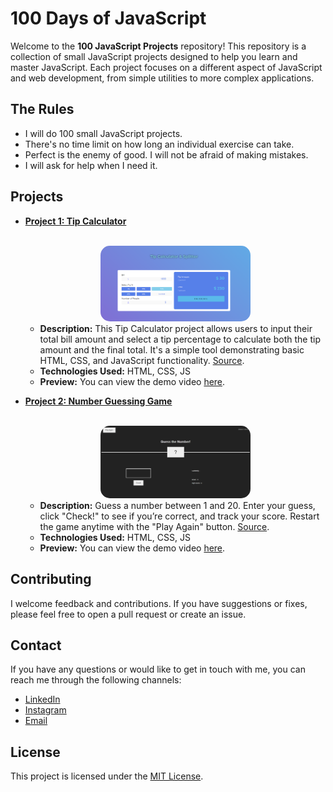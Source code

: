 # 100 Days of JavaScript

Welcome to the **100 JavaScript Projects** repository! This repository is a collection of small JavaScript projects designed to help you learn and master JavaScript. Each project focuses on a different aspect of JavaScript and web development, from simple utilities to more complex applications.


## The Rules

- I will do 100 small JavaScript projects.
- There's no time limit on how long an individual exercise can take.
- Perfect is the enemy of good. I will not be afraid of making mistakes.
- I will ask for help when I need it.


## Projects

- **[Project 1: Tip Calculator](https://github.com/OneSideMoon/100-js-projects/tree/main/tip-calculator)**
    <br><br>
    <div align="center">
        <img src="./preview/tip-calculator.png" style="width: 50%; border-radius: 15px;" alt="Tip Calculator">
    </div>  
    
    - **Description:** This Tip Calculator project allows users to input their total bill amount and select a tip percentage to calculate both the tip amount and the final         total. It's a simple tool demonstrating basic HTML, CSS, and JavaScript functionality. [Source](https://www.youtube.com/watch?v=AOCGM82uVFk&list=PLs7ELP0wqJomtWYbW0N7NYC2VIMg_fAi_&index=1).
    - **Technologies Used:** HTML, CSS, JS
    - **Preview:** You can view the demo video [here](https://drive.google.com/file/d/1d0oPEbIReuW9dLzs6O-lHDPA2LRyKzlF/view?usp=drive_link).

- **[Project 2: Number Guessing Game](https://github.com/OneSideMoon/100-js-projects/tree/main/guess-number)**
    <br><br>
    <div align="center">
        <img src="./preview/guess-number.png" style="width: 50%; border-radius: 15px;" alt="Number Guessing Game">
    </div>  
    
    - **Description:** Guess a number between 1 and 20. Enter your guess, click "Check!" to see if you’re correct, and track your score. Restart the game anytime with the "Play Again" button. [Source](https://www.geeksforgeeks.org/number-guessing-game-using-javascript/).
    - **Technologies Used:** HTML, CSS, JS
    - **Preview:** You can view the demo video [here](https://drive.google.com/file/d/1Ky1enl7chq69lQHHNvRX75BMhJScXpnE/view?usp=sharing).


## Contributing

I welcome feedback and contributions. If you have suggestions or fixes, please feel free to open a pull request or create an issue.


## Contact

If you have any questions or would like to get in touch with me, you can reach me through the following channels:
- [LinkedIn](https://www.linkedin.com/in/muhammet-batuhan-sahin-965b81216/)
- [Instagram](https://www.instagram.com/one.side.moon/)
- [Email](mailto:batuhansahin9040@gmail.com)


## License

This project is licensed under the [MIT License](https://github.com/OneSideMoon/frontend-mentor-challenge/blob/main/LICENSE).
